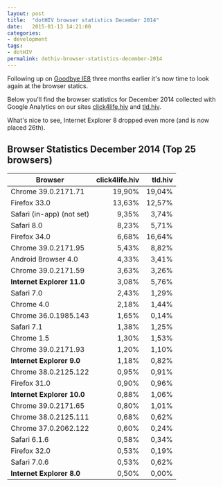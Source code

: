 ```yaml
---
layout: post
title:  "dotHIV browser statistics December 2014"
date:   2015-01-13 14:21:00
categories:
- development
tags:
- dotHIV
permalink: dothiv-browser-statistics-december-2014
---
```


Following up on [Goodbye IE8](/goodbye-ie8) three months earlier it's now time to look again at the browser statics.

Below you'll find the browser statistics for December 2014 collected with Google Analytics on our sites [click4life.hiv](https://click4life.hiv/) and [tld.hiv](https://tld.hiv/).

What's nice to see, Internet Explorer 8 dropped even more (and is now placed 26th).

## Browser Statistics December 2014 (Top 25 browsers)

| Browser | click4life.hiv | tld.hiv |
| --------|---------------:|--------:|
| Chrome 39.0.2171.71 | 19,90% | 19,04% |
| Firefox 33.0 | 13,63% | 12,57% |
| Safari (in-app) (not set) | 9,35% | 3,74% |
| Safari 8.0 | 8,23% | 5,71% |
| Firefox 34.0 | 6,68% | 16,64% |
| Chrome 39.0.2171.95 | 5,43% | 8,82% |
| Android Browser 4.0 | 4,33% | 3,41% |
| Chrome 39.0.2171.59 | 3,63% | 3,26% |
| **Internet Explorer 11.0** | 3,08% | 5,76% |
| Safari 7.0 | 2,43% | 1,29% |
| Chrome 4.0 | 2,18% | 1,44% |
| Chrome 36.0.1985.143 | 1,65% | 0,14% |
| Safari 7.1 | 1,38% | 1,25% |
| Chrome 1.5 | 1,30% | 1,53% |
| Chrome 39.0.2171.93 | 1,20% | 1,10% |
| **Internet Explorer 9.0** | 1,18% | 0,82% |
| Chrome 38.0.2125.122 | 0,95% | 0,91% |
| Firefox 31.0 | 0,90% | 0,96% |
| **Internet Explorer 10.0** | 0,88% | 1,06% |
| Chrome 39.0.2171.65 | 0,80% | 1,01% |
| Chrome 38.0.2125.111 | 0,68% | 0,62% |
| Chrome 37.0.2062.122 | 0,60% | 0,24% |
| Safari 6.1.6 | 0,58% | 0,34% |
| Firefox 32.0 | 0,53% | 0,19% |
| Safari 7.0.6 | 0,53% | 0,62% |
| **Internet Explorer 8.0** | 0,50% | 0,00% |
